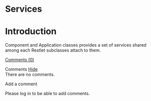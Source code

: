 Services
========

Introduction
============

Component and Application classes provides a set of services shared
among each Restlet subclasses attach to them.

[Comments
(0)](http://web.archive.org/web/20120414024139/http://wiki.restlet.org/docs_1.1/13-restlet/27-restlet/387-restlet.html#)

Comments
[Hide](http://web.archive.org/web/20120414024139/http://wiki.restlet.org/docs_1.1/13-restlet/27-restlet/387-restlet.html#)
\
There are no comments.

Add a comment

Please log in to be able to add comments.
